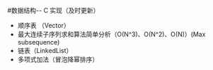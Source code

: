 #数据结构-- C 实现（及时更新）

- 顺序表 （Vector）
- 最大连续子序列求和算法简单分析（O(N^3)、O(N^2)、O(N)）(Max subsequence)
- 链表（LinkedList）
- 多项式加法（冒泡降幂排序）